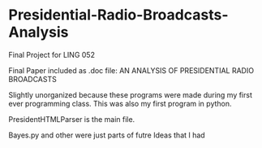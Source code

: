 Presidential-Radio-Broadcasts-Analysis
======================================

Final Project for LING 052

Final Paper included as .doc file: AN ANALYSIS OF PRESIDENTIAL RADIO BROADCASTS

Slightly unorganized because these programs were made during my first ever programming class. This was also my first program in python.

PresidentHTMLParser is the main file.

Bayes.py and other were just parts of futre Ideas that I had
